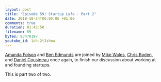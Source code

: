 ```yaml
---
layout: post
title: "Episode 59: Startup Lyfe - Part 2"
date: 2018-10-24T00:00:00 +01:00
comments: true
duration: 01:42:50
filename: 59
bytes: 93470197
youtube_id: 1ch-2tIzhmw
---
```


[Amanda Folson](https://twitter.com/AmbassadorAwsum) and [Ben Edmunds](https://twitter.com/benedmunds) are joined by [Mike Wales](https://twitter.com/walesmd), [Chris Boden](https://twitter.com/boden_c), and [Daniel Cousineau](https://twitter.com/dcousineau) once again, to finish our discussion about working at and founding startups.

This is part two of two.